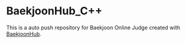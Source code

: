 # BaekjoonHub_C++
This is a auto push repository for Baekjoon Online Judge created with [BaekjoonHub](https://github.com/BaekjoonHub/BaekjoonHub).
